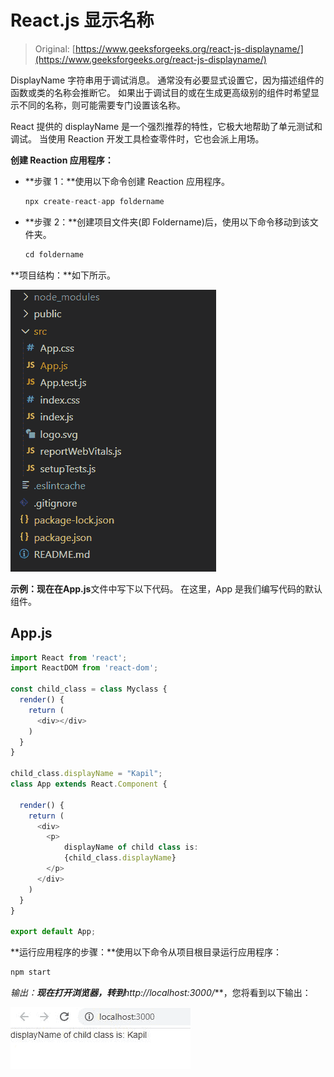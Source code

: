 # React.js 显示名称

> Original: [https://www.geeksforgeeks.org/react-js-displayname/](https://www.geeksforgeeks.org/react-js-displayname/)

DisplayName 字符串用于调试消息。 通常没有必要显式设置它，因为描述组件的函数或类的名称会推断它。 如果出于调试目的或在生成更高级别的组件时希望显示不同的名称，则可能需要专门设置该名称。

React 提供的 displayName 是一个强烈推荐的特性，它极大地帮助了单元测试和调试。 当使用 Reaction 开发工具检查零件时，它也会派上用场。

**创建 Reaction 应用程序：**

*   **步骤 1：**使用以下命令创建 Reaction 应用程序。

    ```jsx
    npx create-react-app foldername
    ```

*   **步骤 2：**创建项目文件夹(即 Foldername)后，使用以下命令移动到该文件夹。

    ```jsx
    cd foldername
    ```

**项目结构：**如下所示。

![](img/61c6f1343b04abacfcac2db8b7a3d996.png)

**示例：**现在在**App.js**文件中写下以下代码。 在这里，App 是我们编写代码的默认组件。

## App.js

```jsx
import React from 'react';
import ReactDOM from 'react-dom';

const child_class = class Myclass {
  render() {
    return (
      <div></div>
    )
  }
}

child_class.displayName = "Kapil";
class App extends React.Component {

  render() {
    return (
      <div>
        <p> 
            displayName of child class is: 
            {child_class.displayName}
        </p>
      </div>
    )
  }
}

export default App;
```

**运行应用程序的步骤：**使用以下命令从项目根目录运行应用程序：

```jsx
npm start
```

**输出：**现在打开浏览器，转到***http://localhost:3000/***，您将看到以下输出：

![](img/853c3e067f7c216d205467eac5767b38.png)